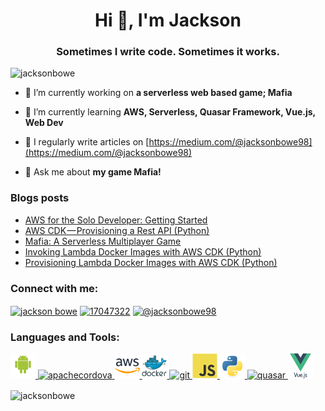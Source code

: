 <h1 align="center">Hi 👋, I'm Jackson</h1>
<h3 align="center">Sometimes I write code. Sometimes it works.</h3>

<p align="left"> <img src="https://komarev.com/ghpvc/?username=jacksonbowe&label=Profile%20views&color=0e75b6&style=flat" alt="jacksonbowe" /> </p>

- 🔭 I’m currently working on **a serverless web based game; Mafia**

- 🌱 I’m currently learning **AWS, Serverless, Quasar Framework, Vue.js, Web Dev**

- 📝 I regularly write articles on [https://medium.com/@jacksonbowe98](https://medium.com/@jacksonbowe98)

- 💬 Ask me about **my game Mafia!**

### Blogs posts
<!-- BLOG-POST-LIST:START -->
- [AWS for the Solo Developer: Getting Started](https://medium.com/@jacksonbowe98/aws-for-the-solo-developer-getting-started-301a62c9caa6?source=rss-c2f9a8700fb5------2)
- [AWS CDK — Provisioning a Rest API &lpar;Python&rpar;](https://medium.com/@jacksonbowe98/aws-cdk-provisioning-a-rest-api-python-5294a70ba945?source=rss-c2f9a8700fb5------2)
- [Mafia: A Serverless Multiplayer Game](https://medium.com/@jacksonbowe98/mafia-a-serverless-multiplayer-game-5e15ad64a1fa?source=rss-c2f9a8700fb5------2)
- [Invoking Lambda Docker Images with AWS CDK &lpar;Python&rpar;](https://towardsdev.com/invoking-lambda-docker-images-with-aws-cdk-python-adc74a2e9d1c?source=rss-c2f9a8700fb5------2)
- [Provisioning Lambda Docker Images with AWS CDK &lpar;Python&rpar;](https://levelup.gitconnected.com/provisioning-lambda-docker-images-with-aws-cdk-python-a10bffd20613?source=rss-c2f9a8700fb5------2)
<!-- BLOG-POST-LIST:END -->

<h3 align="left">Connect with me:</h3>
<p align="left">
<a href="https://linkedin.com/in/jackson bowe" target="blank"><img align="center" src="https://raw.githubusercontent.com/rahuldkjain/github-profile-readme-generator/master/src/images/icons/Social/linked-in-alt.svg" alt="jackson bowe" height="30" width="40" /></a>
<a href="https://stackoverflow.com/users/17047322" target="blank"><img align="center" src="https://raw.githubusercontent.com/rahuldkjain/github-profile-readme-generator/master/src/images/icons/Social/stack-overflow.svg" alt="17047322" height="30" width="40" /></a>
<a href="https://medium.com/@jacksonbowe98" target="blank"><img align="center" src="https://raw.githubusercontent.com/rahuldkjain/github-profile-readme-generator/master/src/images/icons/Social/medium.svg" alt="@jacksonbowe98" height="30" width="40" /></a>
</p>

<h3 align="left">Languages and Tools:</h3>
<p align="left"> <a href="https://developer.android.com" target="_blank" rel="noreferrer"> <img src="https://raw.githubusercontent.com/devicons/devicon/master/icons/android/android-original-wordmark.svg" alt="android" width="40" height="40"/> </a> <a href="https://cordova.apache.org/" target="_blank" rel="noreferrer"> <img src="https://www.vectorlogo.zone/logos/apache_cordova/apache_cordova-icon.svg" alt="apachecordova" width="40" height="40"/> </a> <a href="https://aws.amazon.com" target="_blank" rel="noreferrer"> <img src="https://raw.githubusercontent.com/devicons/devicon/master/icons/amazonwebservices/amazonwebservices-original-wordmark.svg" alt="aws" width="40" height="40"/> </a> <a href="https://www.docker.com/" target="_blank" rel="noreferrer"> <img src="https://raw.githubusercontent.com/devicons/devicon/master/icons/docker/docker-original-wordmark.svg" alt="docker" width="40" height="40"/> </a> <a href="https://git-scm.com/" target="_blank" rel="noreferrer"> <img src="https://www.vectorlogo.zone/logos/git-scm/git-scm-icon.svg" alt="git" width="40" height="40"/> </a> <a href="https://developer.mozilla.org/en-US/docs/Web/JavaScript" target="_blank" rel="noreferrer"> <img src="https://raw.githubusercontent.com/devicons/devicon/master/icons/javascript/javascript-original.svg" alt="javascript" width="40" height="40"/> </a> <a href="https://www.python.org" target="_blank" rel="noreferrer"> <img src="https://raw.githubusercontent.com/devicons/devicon/master/icons/python/python-original.svg" alt="python" width="40" height="40"/> </a> <a href="https://quasar.dev/" target="_blank" rel="noreferrer"> <img src="https://cdn.quasar.dev/logo/svg/quasar-logo.svg" alt="quasar" width="40" height="40"/> </a> <a href="https://vuejs.org/" target="_blank" rel="noreferrer"> <img src="https://raw.githubusercontent.com/devicons/devicon/master/icons/vuejs/vuejs-original-wordmark.svg" alt="vuejs" width="40" height="40"/> </a> </p>

<p><img align="center" src="https://github-readme-stats.vercel.app/api/top-langs?username=jacksonbowe&show_icons=true&locale=en&layout=compact" alt="jacksonbowe" /></p>
